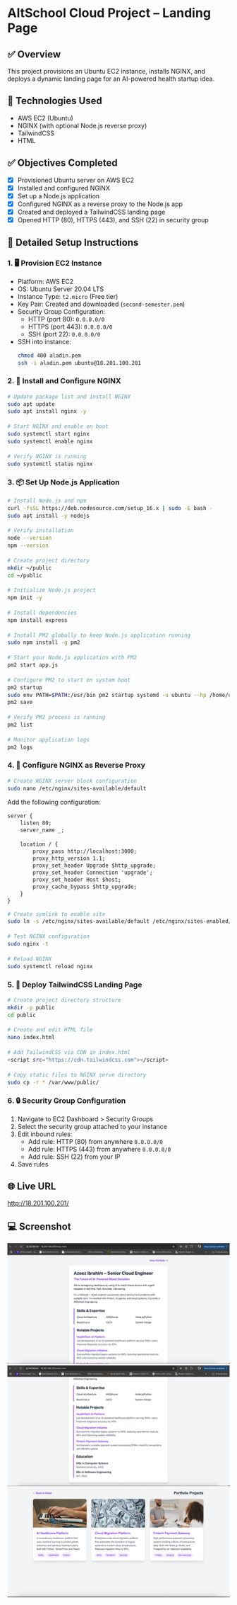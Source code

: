# AltSchool Cloud Project – Landing Page

## ✅ Overview
This project provisions an Ubuntu EC2 instance, installs NGINX, and deploys a dynamic landing page for an AI-powered health startup idea.

## 🔧 Technologies Used
- AWS EC2 (Ubuntu)
- NGINX (with optional Node.js reverse proxy)
- TailwindCSS
- HTML

## ✅ Objectives Completed

- [x] Provisioned Ubuntu server on AWS EC2
- [x] Installed and configured NGINX
- [x] Set up a Node.js application
- [x] Configured NGINX as a reverse proxy to the Node.js app
- [x] Created and deployed a TailwindCSS landing page
- [x] Opened HTTP (80), HTTPS (443), and SSH (22) in security group

## 🔧 Detailed Setup Instructions

### 1. 🖥️ Provision EC2 Instance

- Platform: AWS EC2
- OS: Ubuntu Server 20.04 LTS
- Instance Type: `t2.micro` (Free tier)
- Key Pair: Created and downloaded (`second-semester.pem`)
- Security Group Configuration:
  - HTTP (port 80): `0.0.0.0/0`
  - HTTPS (port 443): `0.0.0.0/0`
  - SSH (port 22): `0.0.0.0/0` 
- SSH into instance:
  ```bash
  chmod 400 aladin.pem
  ssh -i aladin.pem ubuntu@18.201.100.201
  ```

### 2. 🚀 Install and Configure NGINX

```bash
# Update package list and install NGINX
sudo apt update
sudo apt install nginx -y

# Start NGINX and enable on boot
sudo systemctl start nginx
sudo systemctl enable nginx

# Verify NGINX is running
sudo systemctl status nginx
```

### 3. 📦 Set Up Node.js Application

```bash
# Install Node.js and npm
curl -fsSL https://deb.nodesource.com/setup_16.x | sudo -E bash -
sudo apt install -y nodejs

# Verify installation
node --version
npm --version

# Create project directory
mkdir ~/public
cd ~/public

# Initialize Node.js project
npm init -y

# Install dependencies
npm install express

# Install PM2 globally to keep Node.js application running
sudo npm install -g pm2

# Start your Node.js application with PM2
pm2 start app.js

# Configure PM2 to start on system boot
pm2 startup
sudo env PATH=$PATH:/usr/bin pm2 startup systemd -u ubuntu --hp /home/ubuntu
pm2 save

# Verify PM2 process is running
pm2 list

# Monitor application logs
pm2 logs
```

### 4. 🔄 Configure NGINX as Reverse Proxy

```bash
# Create NGINX server block configuration
sudo nano /etc/nginx/sites-available/default
```

Add the following configuration:
```nginx
server {
    listen 80;
    server_name _;

    location / {
        proxy_pass http://localhost:3000;
        proxy_http_version 1.1;
        proxy_set_header Upgrade $http_upgrade;
        proxy_set_header Connection 'upgrade';
        proxy_set_header Host $host;
        proxy_cache_bypass $http_upgrade;
    }
}
```

```bash
# Create symlink to enable site
sudo ln -s /etc/nginx/sites-available/default /etc/nginx/sites-enabled/

# Test NGINX configuration
sudo nginx -t

# Reload NGINX
sudo systemctl reload nginx
```

### 5. 🎨 Deploy TailwindCSS Landing Page

```bash
# Create project directory structure
mkdir -p public
cd public

# Create and edit HTML file
nano index.html

# Add TailwindCSS via CDN in index.html
<script src="https://cdn.tailwindcss.com"></script>

# Copy static files to NGINX serve directory
sudo cp -r * /var/www/public/
```

### 6. 🔒 Security Group Configuration

1. Navigate to EC2 Dashboard > Security Groups
2. Select the security group attached to your instance
3. Edit inbound rules:
   - Add rule: HTTP (80) from anywhere `0.0.0.0/0`
   - Add rule: HTTPS (443) from anywhere `0.0.0.0/0`
   - Add rule: SSH (22) from your IP
4. Save rules


## 🌐 Live URL
http://18.201.100.201/

## 💻 Screenshot
![screenshot](./first.png)
![screenshot](./second.png)
![screenshot](./third.png)



